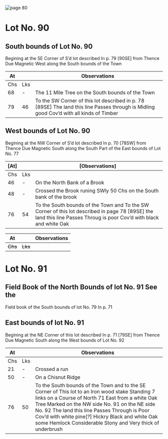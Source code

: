 ![page 80](image/fieldbook/ovid-page-80.jpg)

# Lot No. 90

## South bounds of Lot No. 90
Begining at the SE Corner of S’d lot described In p. 79 [90SE] from Thence Due Magnetic West along the South bounds of the Town

| At |    | Observations |
| -- | -- | ------------ |
| Chs | Lks | |
68 | - | The 11 Mile Tree on the South bounds of the Town
79 | 46 | To the SW Corner of this lot described in p. 78 [89SE] The land this line Passes through is Midling good Cov’d with all kinds of Timber

## West bounds of Lot No. 90
Begining at the NW Corner of S’d lot described In p. 70 [78SW] from Thence Due Magnetic South along the South Part of the East bounds of Lot No. 77 

| [At] |    | [Observations] |
| -- | -- | ------------ |
| Chs | Lks | |
46 | - | On the North Bank of a Brook
48 | - | Crossed the Brook runing SWly  50 Chs on the South bank of the brook
76 | 54 | To the South bounds of the Town and To the SW Corner of this lot described in page 78 [89SE]  the land this line Passes Throug is poor Cov’d with black and white Oak

| At |    | Observations |
| -- | -- | ------------ |
| ~~Chs~~ | ~~Lks~~ | |

# Lot No. 91

## Field Book of the North Bounds of lot No. 91 See the
Field book of the South bounds of lot No. 79 In p. 71

## East bounds of lot No. 91
Begining at the NE Corner of this lot described In p. 71 [79SE] from Thence Due Magnetic South along the West bounds of Lot No. 92

| At |    | Observations |
| -- | -- | ------------ |
| Chs | Lks | |
21 | - | Crossed a run
50 | - | On a Chisnut Ridge
76 | 50 | To the South bounds of the Town and to the SE Corner of This lot to an Iron wood stake Standing 7 links on a Course of North 71 East from a white Oak Tree Marked on the NW  side No. 91 on the NE side No. 92  The land this line Passes Through is Poor Cov’d with white pine[?] Hickry Black and white Oak some Hemlock Considerable Stony and Very thick of underbrush

